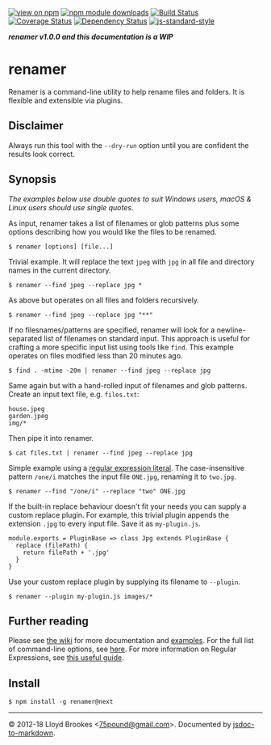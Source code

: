 [![view on npm](http://img.shields.io/npm/v/renamer/next.svg)](https://www.npmjs.org/package/renamer)
[![npm module downloads](http://img.shields.io/npm/dt/renamer.svg)](https://www.npmjs.org/package/renamer)
[![Build Status](https://travis-ci.org/75lb/renamer.svg?branch=next)](https://travis-ci.org/75lb/renamer?branch=next)
[![Coverage Status](https://coveralls.io/repos/github/75lb/renamer/badge.svg?branch=next)](https://coveralls.io/github/75lb/renamer?branch=next)
[![Dependency Status](https://david-dm.org/75lb/renamer.svg)](https://david-dm.org/75lb/renamer)
[![js-standard-style](https://img.shields.io/badge/code%20style-standard-brightgreen.svg)](https://github.com/feross/standard)

***renamer v1.0.0 and this documentation is a WIP***

# renamer
Renamer is a command-line utility to help rename files and folders. It is flexible and extensible via plugins.

## Disclaimer

Always run this tool with the `--dry-run` option until you are confident the results look correct.

## Synopsis

_The examples below use double quotes to suit Windows users, macOS & Linux users should use single quotes._


As input, renamer takes a list of filenames or glob patterns plus some options describing how you would like the files to be renamed.

```
$ renamer [options] [file...]
```

Trivial example. It will replace the text `jpeg` with `jpg` in all file and directory names in the current directory.

```
$ renamer --find jpeg --replace jpg *
```

As above but operates on all files and folders recursively.

```
$ renamer --find jpeg --replace jpg "**"
```

If no filesnames/patterns are specified, renamer will look for a newline-separated list of filenames on standard input. This approach is useful for crafting a more specific input list using tools like `find`. This example operates on files modified less than 20 minutes ago.

```
$ find . -mtime -20m | renamer --find jpeg --replace jpg
```

Same again but with a hand-rolled input of filenames and glob patterns. Create an input text file, e.g. `files.txt`:

```
house.jpeg
garden.jpeg
img/*
```

Then pipe it into renamer.

```
$ cat files.txt | renamer --find jpeg --replace jpg
```

Simple example using a [regular expression literal](https://developer.mozilla.org/en-US/docs/Web/JavaScript/Guide/Regular_Expressions). The case-insensitive pattern `/one/i` matches the input file `ONE.jpg`, renaming it to `two.jpg`.

```
$ renamer --find "/one/i" --replace "two" ONE.jpg
```

If the built-in replace behaviour doesn't fit your needs you can supply a custom replace plugin. For example, this trivial plugin appends the extension `.jpg` to every input file. Save it as `my-plugin.js`.

```
module.exports = PluginBase => class Jpg extends PluginBase {
  replace (filePath) {
    return filePath + '.jpg'
  }
}

```

Use your custom replace plugin by supplying its filename to `--plugin`.

```
$ renamer --plugin my-plugin.js images/*
```

## Further reading

Please see [the wiki](https://github.com/75lb/renamer/wiki) for more documentation and [examples](https://github.com/75lb/renamer/wiki/examples). For the full list of command-line options, see [here](https://github.com/75lb/renamer/wiki/Renamer-CLI-docs). For more information on Regular Expressions, see [this useful guide](https://developer.mozilla.org/en/docs/Web/JavaScript/Guide/Regular_Expressions).

## Install

```
$ npm install -g renamer@next
```

* * *

&copy; 2012-18 Lloyd Brookes \<75pound@gmail.com\>. Documented by [jsdoc-to-markdown](https://github.com/75lb/jsdoc-to-markdown).
